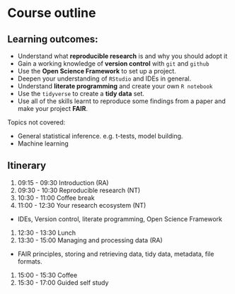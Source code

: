 
# Course outline

## Learning outcomes:
 * Understand what **reproducible research** is and why you should adopt it 
 * Gain a working knowledge of **version control** with `git` and `github`
 * Use the **Open Science Framework** to set up a project. 
 * Deepen your understanding of `RStudio` and IDEs in general. 
 * Understand **literate programming** and create your own `R notebook`
 * Use the `tidyverse` to create a **tidy data** set. 
 * Use all of the skills learnt to reproduce some findings from a paper and make your project **FAIR**. 

Topics not covered: 
 * General statistical inference. e.g. t-tests, model building. 
 * Machine learning
 
## Itinerary

1. 09:15 - 09:30 Introduction (RA)
1. 09:30 - 10:30 Reproducible research (NT)
1. 10:30 - 11:00 Coffee break
1. 11:00 - 12:30 Your research ecosystem (NT)
  * IDEs, Version control, literate programming, Open Science Framework
1. 12:30 - 13:30 Lunch
1. 13:30 - 15:00 Managing and processing data (RA)
  * FAIR principles, storing and retrieving data, tidy data, metadata, file formats. 
1. 15:00 - 15:30 Coffee
1. 15:30 - 17:00 Guided self study 
 

 
